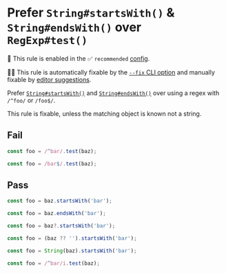 # Prefer `String#startsWith()` & `String#endsWith()` over `RegExp#test()`

💼 This rule is enabled in the ✅ `recommended` [config](https://github.com/sindresorhus/eslint-plugin-unicorn#preset-configs).

🔧💡 This rule is automatically fixable by the [`--fix` CLI option](https://eslint.org/docs/latest/user-guide/command-line-interface#--fix) and manually fixable by [editor suggestions](https://eslint.org/docs/latest/use/core-concepts#rule-suggestions).

<!-- end auto-generated rule header -->
<!-- Do not manually modify this header. Run: `npm run fix:eslint-docs` -->

Prefer [`String#startsWith()`](https://developer.mozilla.org/en/docs/Web/JavaScript/Reference/Global_Objects/String/startsWith) and [`String#endsWith()`](https://developer.mozilla.org/en/docs/Web/JavaScript/Reference/Global_Objects/String/endsWith) over using a regex with `/^foo/` or `/foo$/`.

This rule is fixable, unless the matching object is known not a string.

## Fail

```js
const foo = /^bar/.test(baz);
```

```js
const foo = /bar$/.test(baz);
```

## Pass

```js
const foo = baz.startsWith('bar');
```

```js
const foo = baz.endsWith('bar');
```

```js
const foo = baz?.startsWith('bar');
```

```js
const foo = (baz ?? '').startsWith('bar');
```

```js
const foo = String(baz).startsWith('bar');
```

```js
const foo = /^bar/i.test(baz);
```
